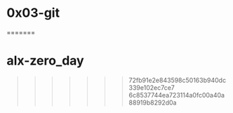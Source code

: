 
# 0x03-git
=======
# alx-zero_day
>>>>>>> 72fb91e2e843598c50163b940dc339e102ec7ce7
>>>>>>> 6c8537744ea723114a0fc00a40a88919b8292d0a
